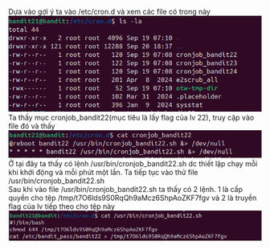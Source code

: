Dựa vào gợi ý ta vào /etc/cron.d và xem các file có trong này\
![alt text](image/22.1.png)\
Ta thấy mục cronjob_bandit22(mục tiêu là lấy flag của lv 22), truy cập vào file đó và thấy \
![alt text](image/22.2.png)\
Ở tại đây ta thấy có lệnh /usr/bin/cronjob_bandit22.sh dc thiết lập chạy mỗi khi khởi động và mỗi phút một lần. Ta tiếp tục vào thử file /usr/bin/cronjob_bandit22.sh\
Sau khi vào file /usr/bin/cronjob_bandit22.sh ta thấy có 2 lệnh. 1 là cấp quyền cho tệp /tmp/t7O6lds9S0RqQh9aMcz6ShpAoZKF7fgv và 2 là truyền flag của lv tiếp theo cho tệp này\
![alt text](image/22.3.png)
